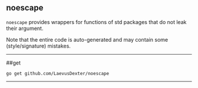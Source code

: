noescape
--------
`noescape` provides wrappers for functions of std packages that do not leak their argument.

Note that the entire code is auto-generated and may contain some (style/signature) mistakes.

--------
##get
```
go get github.com/LaevusDexter/noescape
```
--------